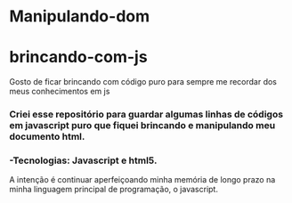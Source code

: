 # Manipulando-dom

# brincando-com-js
Gosto de ficar brincando com código puro para sempre me recordar dos meus conhecimentos em js


### Criei esse repositório para guardar algumas linhas de códigos em javascript puro que fiquei brincando e manipulando meu documento html.

### -Tecnologias: Javascript e html5.

A intenção é continuar aperfeiçoando minha memória de longo prazo na minha linguagem principal de programação, o javascript.
